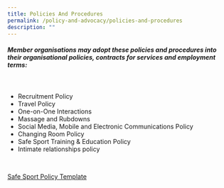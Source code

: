 ```yaml
---
title: Policies And Procedures
permalink: /policy-and-advocacy/policies-and-procedures
description: ""
---
```

##### Member organisations may adopt these policies and procedures into their organisational policies, contracts for services and employment terms:

<br>

* Recruitment Policy
* Travel Policy
* One-on-One Interactions
* Massage and Rubdowns
* Social Media, Mobile and Electronic Communications Policy
* Changing Room Policy
* Safe Sport Training & Education Policy
* Intimate relationships policy
<br>

[Safe Sport Policy Template](/files/Template%20Safe%20Sport%20Policy.pdf)